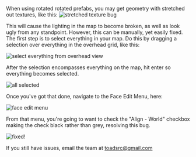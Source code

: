 When using rotated rotated prefabs, you may get geometry with stretched out textures, like this:
![stretched texture bug](http://i.imgur.com/oIdBMop.png)

This will cause the lighting in the map to become broken, as well as look ugly from any standpoint. However, this can be manually, yet easily fixed. The first step is to select everything in your map. Do this by dragging a selection over everything in the overhead grid, like this:

![select everything from overhead view](http://i.imgur.com/VJHHldR.png)

After the selection encompasses everything on the map, hit enter so everything becomes selected.

![all selected](http://i.imgur.com/rjWyyAW.png)

Once you've got that done, navigate to the Face Edit Menu, here:

![face edit menu](http://i.imgur.com/cyLstvg.png)

From that menu, you're going to want to check the "Align - World" checkbox making the check black rather than grey, resolving this bug.

![fixed!](http://i.imgur.com/oXu0mJj.png)

If you still have issues, email the team at toadsrc@gmail.com